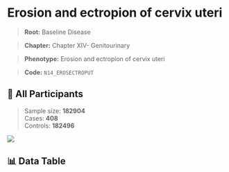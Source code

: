 # Erosion and ectropion of cervix uteri

> **Root:** Baseline Disease  

> **Chapter:** Chapter XIV- Genitourinary  

> **Phenotype:** Erosion and ectropion of cervix uteri  

> **Code:** `N14_EROSECTROPUT`

## 🧪 All Participants  
> Sample size: **182904**  
> Cases: **408**  
> Controls: **182496**
<img src="/Sensitive/Figures/ALL/Baseline/N14_EROSECTROPUT.png"/>

## 📊 Data Table
<CsvTableMRF src="/Sensitive/Data/ALL/Baseline/LG_N14_EROSECTROPUT.csv"/>

